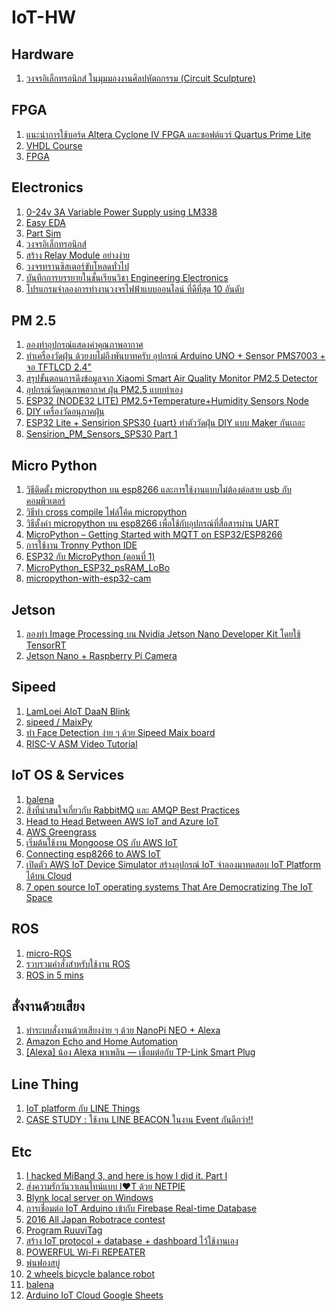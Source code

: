 # IoT-HW

<h2>Hardware </h2>
<ol>    
    <li> <a href="https://www.facebook.com/groups/arduino.thai/permalink/2156601164382649/">วงจรอิเล็กทรอนิกส์ ในมุมมองงานศิลปหัตถกรรม (Circuit Sculpture)</a></li>    
</ol>  
    
<h2>FPGA </h2>
<ol>    
  <li> <a href="https://www.iot.eng.kmutnb.ac.th/pub/docs/2019/quartus_prime_lite_cyc4_leds/?fbclid=IwAR0ti6brRmTEv5hd_bp83x2aNc69f_NDDrtxD_VAkJ3FTYCalsh15DbqYDI">แนะนำการใช้บอร์ด Altera Cyclone IV FPGA และซอฟต์แวร์ Quartus Prime Lite </a></li>
  <li> <a href="http://narong.ece.engr.tu.ac.th/vhdl/">VHDL Course</a></li>
  <li> <a href="https://forfpgadesign.wordpress.com/2017/01/27/first-blog-post/">FPGA</a></li>    
</ol>

<h2>Electronics</h2>
<ol>   
  <li> <a href="https://circuitdigest.com/microcontroller-projects/0-24v-variable-dc-power-supply-using-arduino">0-24v 3A Variable Power Supply using LM338</a></li>
  <li> <a href="https://easyeda.com/editor">Easy EDA</a></li>  
  <li> <a href="https://www.partsim.com/simulator#">Part Sim</a></li>  
  <li> <a href="https://www.eanic.com/">วงจรอิเล็กทรอนิกส์</a></li>  
  <li> <a href="http://bungmus.blogspot.com/2017/02/relay-module-embedded-system-raspberry.html">สร้าง Relay Module อย่างง่าย</a></li>    
  <li> <a href="https://www.eanic.com/transistor-driver-load-circuits/">วงจรทรานซิสเตอร์ขับโหลดทั่วไป</a></li>   
  <li> <a href="https://www.youtube.com/watch?v=J36uCa7lgbk&fbclid=IwAR3-v3mjpETzhXHit9qfrP2XYC-CZQQwFV2oUj-Jt0n0FPzRl67QfEM-bQs">บันทึกการบรรยายในชั้นเรียนวิชา Engineering Electronics</a></li>   
  <li> <a href="http://www.ayarafun.com/2016/03/top-10-online-electronics-design-automation/">โปรแกรมจำลองการทำงานวงจรไฟฟ้าแบบออนไลน์ ที่ดีที่สุด 10 อันดับ</a></li>      
</ol>

<h2>PM 2.5</h2>
<ol>  
  <li> <a href="https://www.facebook.com/watch/?v=321373741824329">ลองทำอุปกรณ์แสดงค่าคุณภาพอากาศ</a></li> 
  <li> <a href="https://www.facebook.com/groups/arduino.thai/permalink/1847728288603273/">ทำเครื่องวัดฝุ่น ด้วยงบไม่ถึงพันบาทครับ อุปกรณ์ Arduino UNO + Sensor PMS7003 + จอ TFTLCD 2.4"</a></li> 
  <li> <a href="http://www.somkiat.cc/pm2-5-from-xiaomi-smart-air-quality/?fbclid=IwAR2myiB8lZQIhtBpWSxrJxC8h918P_mncsxFCUju7V3vJ3QTWY951Npg0tA">
สรุปขั้นตอนการดึงข้อมูลจาก Xiaomi Smart Air Quality Monitor PM2.5 Detector</a></li> 
  <li> <a href="http://www.ayarafun.com/2019/02/how-to-diy-pm25-meter/?fbclid=IwAR0mEAbw7x09bdfYUnPjcRChrw63yG20oMhBY9oaF0z7G6u8gVmv1iAfP6w">อุปกรณ์วัดคุณภาพอากาศ ฝุ่น PM2.5 แบบทำเอง</a></li> 
  <li> <a href="http://ton.packetlove.com/blog/iot/esp32-node32-lite-pm25-temperature-humidity-sensors-node.html?fbclid=IwAR3NP8TCJTlOGMdW6r3coPccg-paZZ3VsxhCWpdJGipDmNORVSf2177zH-Q">ESP32 (NODE32 LITE) PM2.5+Temperature+Humidity Sensors Node</a></li> 
  <li> <a href="https://www.facebook.com/notes/cyberk-kob/diy-%E0%B9%80%E0%B8%84%E0%B8%A3%E0%B8%B7%E0%B9%88%E0%B8%AD%E0%B8%87%E0%B8%A7%E0%B8%B1%E0%B8%94%E0%B8%AD%E0%B8%99%E0%B8%B8%E0%B8%A0%E0%B8%B2%E0%B8%84%E0%B8%9D%E0%B8%B8%E0%B9%88%E0%B8%99/2481885388520506/">DIY เครื่องวัดอนุภาคฝุ่น</a></li> 
  <li> <a href="https://jackrobotics.me/esp32-lite-sensirion-sps30-uart-%E0%B8%97%E0%B8%B3%E0%B8%95%E0%B8%B1%E0%B8%A7%E0%B8%A7%E0%B8%B1%E0%B8%94%E0%B8%9D%E0%B8%B8%E0%B9%88%E0%B8%99-diy-%E0%B9%81%E0%B8%9A%E0%B8%9A-maker-%E0%B8%81%E0%B8%B1%E0%B8%99%E0%B9%80%E0%B8%96%E0%B8%AD%E0%B8%B0-cbeaba5fbcf5">ESP32 Lite + Sensirion SPS30 {uart} ทำตัววัดฝุ่น DIY แบบ Maker กันเถอะ</a></li> 
  <li> <a href="https://medium.com/@waratep/sensirion-pm-sensors-sps30-edf7e966734d">Sensirion_PM_Sensors_SPS30 Part 1</a></li> 
</ol>

<h2>Micro Python</h2>
<ol>  
  <li> <a href="https://medium.com/@aid402/%E0%B8%A7%E0%B8%B4%E0%B8%98%E0%B8%B5%E0%B8%95%E0%B8%B4%E0%B8%94%E0%B8%95%E0%B8%B1%E0%B9%89%E0%B8%87-micropython-%E0%B8%9A%E0%B8%99-esp8266-%E0%B9%81%E0%B8%A5%E0%B8%B0%E0%B8%81%E0%B8%B2%E0%B8%A3%E0%B9%83%E0%B8%8A%E0%B9%89%E0%B8%87%E0%B8%B2%E0%B8%99%E0%B9%81%E0%B8%9A%E0%B8%9A%E0%B9%84%E0%B8%A1%E0%B9%88%E0%B8%95%E0%B9%89%E0%B8%AD%E0%B8%87%E0%B8%95%E0%B9%88%E0%B8%AD%E0%B8%AA%E0%B8%B2%E0%B8%A2-usb-%E0%B8%81%E0%B8%B1%E0%B8%9A%E0%B8%84%E0%B8%AD%E0%B8%A1%E0%B8%9E%E0%B8%B4%E0%B8%A7%E0%B9%80%E0%B8%95%E0%B8%AD%E0%B8%A3%E0%B9%8C-d3de7b380777">วิธีติดตั้ง micropython บน esp8266 และการใช้งานแบบไม่ต้องต่อสาย usb กับคอมพิวเตอร์</a></li> 
  <li> <a href="https://medium.com/@aid402/%E0%B8%A7%E0%B8%B4%E0%B8%98%E0%B8%B5%E0%B8%97%E0%B8%B3-cross-compile-%E0%B9%84%E0%B8%9F%E0%B8%A5%E0%B9%8C%E0%B9%82%E0%B8%84%E0%B9%89%E0%B8%94-micropython-e57f61ab60b3">วิธีทำ cross compile ไฟล์โค้ด micropython</a></li> 
  <li> <a href="https://medium.com/@aid402/%E0%B8%A7%E0%B8%B4%E0%B8%98%E0%B8%B5%E0%B8%95%E0%B8%B1%E0%B9%89%E0%B8%87%E0%B8%84%E0%B9%88%E0%B8%B2-micropython-%E0%B8%9A%E0%B8%99-esp8266-%E0%B9%83%E0%B8%AB%E0%B9%89%E0%B9%83%E0%B8%8A%E0%B9%89%E0%B8%81%E0%B8%B1%E0%B8%9A%E0%B8%AD%E0%B8%B8%E0%B8%9B%E0%B8%81%E0%B8%A3%E0%B8%93%E0%B9%8C%E0%B8%97%E0%B8%B5%E0%B9%88%E0%B8%AA%E0%B8%B7%E0%B9%88%E0%B8%AD%E0%B8%AA%E0%B8%B2%E0%B8%A3%E0%B8%9C%E0%B9%88%E0%B8%B2%E0%B8%99-uart-%E0%B9%84%E0%B8%94%E0%B9%89-59e7e41d5a94">วิธีตั้งค่า micropython บน esp8266 เพื่อใช้กับอุปกรณ์ที่สื่อสารผ่าน UART</a></li> 
  <li> <a href="https://randomnerdtutorials.com/micropython-mqtt-esp32-esp8266/?fbclid=IwAR1W9NRXAzz1v2xAu___XI1HRw4ZB6suMHwYmvNOERDXpNBWvNVrt3Ymn1g">MicroPython – Getting Started with MQTT on ESP32/ESP8266</a></li>     
  <li> <a href="https://www.facebook.com/groups/109676182999340/permalink/329573194342970/">การใช้งาน Tronny Python IDE</a></li> 
  <li> <a href="https://medium.com/@apisake/esp32-%E0%B8%81%E0%B8%B1%E0%B8%9A-micropython-%E0%B8%95%E0%B8%AD%E0%B8%99%E0%B8%97%E0%B8%B5%E0%B9%88-1-7ad1a6f0fe8e">ESP32 กับ MicroPython (ตอนที่ 1)</a></li> 
  <li> <a href="https://github.com/loboris/MicroPython_ESP32_psRAM_LoBo?fbclid=IwAR1tLrbSQBzQ2A2uBDO4ZH4NnbhIQKLdOeSzgK6cNN9KeSuirbShLDUcqZo">MicroPython_ESP32_psRAM_LoBo</a></li> 
  <li> <a href="https://github.com/tsaarni/micropython-with-esp32-cam?fbclid=IwAR1VqPAP2HiZujyiq2OuckWN-wDxz2wRKrvRbIrQbKKVqhY0YOUFJLOaqMo">
micropython-with-esp32-cam </a></li>         
</ol>    

<h2>Jetson</h2>
<ol>  
  <li> <a href="https://medium.com/@dnjooiopa/%E0%B8%A5%E0%B8%AD%E0%B8%87%E0%B8%97%E0%B8%B3-ai-%E0%B9%81%E0%B8%A5%E0%B8%B0-image-processing-%E0%B8%9A%E0%B8%99-nvidia-jetson-nano-developer-kit-%E0%B9%82%E0%B8%94%E0%B8%A2%E0%B9%83%E0%B8%8A%E0%B9%89-tensorrt-b212546b8ec1">ลองทำ Image Processing บน Nvidia Jetson Nano Developer Kit โดยใช้ TensorRT</a></li>   
  <li> <a href="https://www.jetsonhacks.com/2019/04/02/jetson-nano-raspberry-pi-camera/?fbclid=IwAR2Bwlnb8C5hwj1p80pP6zL5Q9CQfU5SAKmSAEJf4VZ78FkkhVZ1tOzgyU4">Jetson Nano + Raspberry Pi Camera</a></li>     
</ol>

<h2>Sipeed</h2>
<ol>  
    <li> <a href="https://medium.com/@lamloei.com/lamloei-aiot-daan-blink-317970ac8a61">LamLoei AIoT DaaN Blink</a></li>   
    <li> <a href="https://github.com/sipeed/MaixPy?fbclid=IwAR03uLcQRzAnuxw0RrRLKa82ILN4w1ALSOO9745UNREp7WaYDBGQbiHzDx0"> sipeed /
MaixPy </a></li>   
    <li> <a href="https://medium.com/chiang-mai-maker-club/%E0%B8%97%E0%B8%B3-face-detection-%E0%B8%87%E0%B9%88%E0%B8%B2%E0%B8%A2-%E0%B9%86-%E0%B8%94%E0%B9%89%E0%B8%A7%E0%B8%A2-sipeed-maix-board-a135f5a57af9">ทำ Face Detection ง่าย ๆ ด้วย Sipeed Maix board</a></li>   
    <li> <a href="https://docs.platformio.org/en/latest/tutorials/riscv/riscv_asm_video_tutorial.html?fbclid=IwAR114ucoJoCZ0pbPI4i7duaARK9rer37USEWq_SNBqNdUtPHTKIFxK6clS0">RISC-V ASM Video Tutorial</a></li>       
</ol>

<h2>IoT OS & Services</h2>
<ol>  
    <li> <a href="https://www.balena.io/what-is-balena/">balena</a></li>   
    <li> <a href="https://medium.com/iamgoangle/%E0%B8%AA%E0%B8%B4%E0%B9%88%E0%B8%87%E0%B8%97%E0%B8%B5%E0%B9%88%E0%B8%99%E0%B9%88%E0%B8%B2%E0%B8%AA%E0%B8%99%E0%B9%83%E0%B8%88%E0%B9%80%E0%B8%81%E0%B8%B5%E0%B9%88%E0%B8%A2%E0%B8%A7%E0%B8%81%E0%B8%B1%E0%B8%9A-rabbitmq-%E0%B9%81%E0%B8%A5%E0%B8%B0-amqp-best-practices-108f6076c330">สิ่งที่น่าสนใจเกี่ยวกับ RabbitMQ และ AMQP Best Practices</a></li>  
    <li> <a href="https://www.hackster.io/osman1853277/head-to-head-between-aws-iot-and-azure-iot-5bc777?fbclid=IwAR3gw8tXS5TOfSybF66GbPbbXdaxB8Op7EiSv9dnUFLJ7IQ_Uxy6bUQtB6I">Head to Head Between AWS IoT and Azure IoT</a></li>   
    <li> <a href="https://aws.amazon.com/th/blogs/aws/aws-greengrass-run-aws-lambda-functions-on-connected-devices/">AWS Greengrass</a></li>      
    <li> <a href="https://medium.com/mmp-li/mongoose-os-aws-iot-esp32-d56346b9b83b">เริ่มต้นใช้งาน Mongoose OS กับ AWS IoT</a></li>     
    <li> <a href="https://stackoverflow.com/questions/40378582/connecting-esp8266-to-aws-iot">Connecting esp8266 to AWS IoT</a></li>         
    <li> <a href="https://www.techtalkthai.com/aws-iot-device-simulator-is-announced/">เปิดตัว AWS IoT Device Simulator สร้างอุปกรณ์ IoT จำลองมาทดสอบ IoT Platform ได้บน Cloud</a></li>    
    <li> <a href="https://www.electronicsforu.com/resources/7-open-source-iot-operating-systems-democratizing-iot-space?utm_source=eotpage&utm_medium=eotpage&utm_campaign=eotpage&utm_content=eotposts">7 open source IoT operating systems That Are Democratizing The IoT Space</a></li>        
</ol>

<h2>ROS</h2>
<ol>  
  <li> <a href="https://micro-ros.github.io/?fbclid=IwAR3F0PnE9BaFCK8OzItoW-mIu2tz2p9V6sDIBBLHz6nzyrW_hYCcJ-rxJA0">micro-ROS</a></li> 
  <li> <a href="https://www.facebook.com/groups/thai.ros/permalink/1863601527064682/">รวบรวมคำสั่งสำหรับใช้งาน ROS</a></li> 
  <li> <a href="https://www.theconstructsim.com/ros-5-mins-039-setup-bash-setup-sh/?fbclid=IwAR1fyARgEeL5mWExTqgpD50MZsaEMX7PvbMKCmcKErlaqOQJn_q3CyfjywE">ROS in 5 mins</a></li>   
</ol>

<h2>สั่งงานด้วยเสียง</h2>
<ol>   
    <li> <a href="https://www.ioxhop.com/article/51/%E0%B8%97%E0%B8%B3%E0%B8%A3%E0%B8%B0%E0%B8%9A%E0%B8%9A%E0%B8%AA%E0%B8%B1%E0%B9%88%E0%B8%87%E0%B8%87%E0%B8%B2%E0%B8%99%E0%B8%94%E0%B9%89%E0%B8%A7%E0%B8%A2%E0%B9%80%E0%B8%AA%E0%B8%B5%E0%B8%A2%E0%B8%87%E0%B8%87%E0%B9%88%E0%B8%B2%E0%B8%A2-%E0%B9%86-%E0%B8%94%E0%B9%89%E0%B8%A7%E0%B8%A2-nanopi-neo-alexa">ทำระบบสั่งงานด้วยเสียงง่าย ๆ ด้วย NanoPi NEO + Alexa</a></li>  
    <li> <a href="http://www.makermusings.com/2015/07/13/amazon-echo-and-home-automation/">Amazon Echo and Home Automation</a></li>   
    <li> <a href="https://medium.com/sathittham/alexa-%E0%B8%99%E0%B9%89%E0%B8%AD%E0%B8%87-alexa-%E0%B8%9E%E0%B8%B2%E0%B9%80%E0%B8%9E%E0%B8%A5%E0%B8%B4%E0%B8%99-%E0%B9%80%E0%B8%8A%E0%B8%B7%E0%B9%88%E0%B8%AD%E0%B8%A1%E0%B8%95%E0%B9%88%E0%B8%AD%E0%B8%81%E0%B8%B1%E0%B8%9A-tp-link-smart-plug-c143c0f2168b#.hzk0djbxx">[Alexa] น้อง Alexa พาเพลิน — เชื่อมต่อกับ TP-Link Smart Plug</a></li>     
</ol>

<h2>Line Thing</h2>
<ol>  
    <li> <a href="https://medium.com/@benz20003/iot-platform-%E0%B8%81%E0%B8%B1%E0%B8%9A-line-things-e3ca439a74f3">IoT platform กับ LINE Things</a></li>   
    <li> <a href="https://medium.com/@abandon.cat/case-study-%E0%B9%83%E0%B8%8A%E0%B9%89%E0%B8%87%E0%B8%B2%E0%B8%99-line-beacon-%E0%B9%83%E0%B8%99%E0%B8%87%E0%B8%B2%E0%B8%99-event-%E0%B8%81%E0%B8%B1%E0%B8%99%E0%B8%94%E0%B8%B5%E0%B8%81%E0%B8%A7%E0%B9%88%E0%B8%B2-5b3e6fdbff23">CASE STUDY : ใช้งาน LINE BEACON ในงาน Event กันดีกว่า!!</a></li>     
</ol>  

<h2>Etc</h2>
<ol>   
  <li> <a href="https://medium.com/@yogeshojha/i-hacked-xiaomi-miband-3-and-here-is-how-i-did-it-43d68c272391">I hacked MiBand 3, and here is how I did it. Part I</a></li>   
    <li> <a href="https://medium.com/@chaveeissariyapat/%E0%B8%AA%E0%B9%88%E0%B8%87%E0%B8%84%E0%B8%A7%E0%B8%B2%E0%B8%A1%E0%B8%A3%E0%B8%B1%E0%B8%81%E0%B8%A7%E0%B8%B1%E0%B8%99%E0%B8%A7%E0%B8%B2%E0%B9%80%E0%B8%A5%E0%B8%99%E0%B9%84%E0%B8%97%E0%B8%99%E0%B9%8C%E0%B9%81%E0%B8%9A%E0%B8%9A-i-t-%E0%B8%94%E0%B9%89%E0%B8%A7%E0%B8%A2-netpie-98b6e12c88e2#.dwjdw87wk">ส่งความรักวันวาเลนไทน์แบบ I❤T ด้วย NETPIE</a></li>   
    <li> <a href="https://medium.com/@supotsaeea/blynk-local-server-on-windows-d1101bd8bea6">Blynk local server on Windows</a></li>   
    <li> <a href="http://www.daydev.com/iot/iot-arduino-with-firebase-real-time-database.html">การเชื่อมต่อ IoT Arduino เข้ากับ Firebase Real-time Database</a></li>     
    <li> <a href="https://www.youtube.com/watch?v=BPMBZBk7qQE&fbclid=IwAR16q8mHaPQw7A37wDc3C_ziXUd6IrGs3ZXBDl2Xs66cgWp-AYbM9_BU-Fs">2016 All Japan Robotrace contest</a></li>   
    <li> <a href="https://lab.ruuvi.com/espruino?fbclid=IwAR0THP0YfCMcRGZ7TtzpbcYM8tezbalEHaa_3bkTEd9uJGPqEAhYysqNfXc">Program RuuviTag</a></li>   
    <li> <a href="http://code.isaranu.com/node/2017/nodejs-iot-simple-protocol-dashboard.php">สร้าง IoT protocol + database + dashboard ไว้ใช้งานเอง</a></li>       
    <li> <a href="https://www.instructables.com/id/POWERFUL-Wi-Fi-REPEATER-NODE-MCU/">POWERFUL Wi-Fi REPEATER</a></li>       
    <li> <a href="https://www.facebook.com/watch/?v=818963711813144">พ่นฟองสบู่</a></li>       
    <li> <a href="https://www.facebook.com/watch/?v=518971445281045">2 wheels bicycle balance robot</a></li>           
    <li> <a href="https://www.balena.io/what-is-balena/">balena</a></li>        
    <li> <a href="https://create.arduino.cc/projecthub/Arduino_Genuino/arduino-iot-cloud-google-sheets-integration-71b6bc?fbclid=IwAR0eLWiIV3x6JWIv_DA8wZXnS8h_9ilMNc98-VnIEIaezUNQwMVod11a4Zc">Arduino IoT Cloud Google Sheets</a></li>         
</ol>
